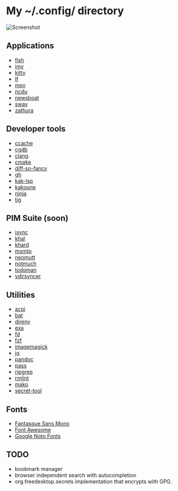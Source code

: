 My ~/.config/ directory
=======================

![Screenshot](https://raw.githubusercontent.com/purpleKarrot/dotfiles/master/screenshot.png)

## Applications

* [fish](https://fishshell.com/)
* [imv](http://github.com/eXeC64/imv/)
* [kitty](https://sw.kovidgoyal.net/kitty/)
* [lf](https://godoc.org/github.com/gokcehan/lf)
* [mpv](https://mpv.io/)
* [ncdu](https://dev.yorhel.nl/ncdu)
* [newsboat](https://newsboat.org/)
* [sway](https://swaywm.org/)
* [zathura](https://pwmt.org/projects/zathura/)

## Developer tools

* [ccache](https://ccache.samba.org/)
* [cgdb](https://cgdb.github.io/)
* [clang](https://clang.llvm.org/)
* [cmake](https://cmake.org/)
* [diff-so-fancy](https://github.com/so-fancy/diff-so-fancy)
* [gh](https://cli.github.com/)
* [kak-lsp](https://github.com/ul/kak-lsp)
* [kakoune](http://kakoune.org/)
* [ninja](https://ninja-build.org/)
* [tig](http://jonas.nitro.dk/tig/)

## PIM Suite (soon)

* [isync](http://isync.sourceforge.net)
* [khal](http://lostpackets.de/khal/)
* [khard](https://github.com/scheibler/khard)
* [msmtp](http://msmtp.sourceforge.net/)
* [neomutt](http://www.neomutt.org/)
* [notmuch](http://notmuchmail.org/)
* [todoman](https://todoman.rtfd.org/)
* [vdirsyncer](https://vdirsyncer.rtfd.org/)

## Utilities

* [acpi](https://acpiclient.sourceforge.io/)
* [bat](https://github.com/sharkdp/bat)
* [direnv](https://direnv.net/)
* [exa](https://the.exa.website/)
* [fd](https://github.com/sharkdp/fd)
* [fzf](https://github.com/junegunn/fzf)
* [imagemagick](https://www.imagemagick.org/)
* [jq](https://stedolan.github.io/jq/)
* [pandoc](https://pandoc.org/)
* [pass](https://www.passwordstore.org/)
* [ripgrep](https://github.com/BurntSushi/ripgrep)
* [rmlint](https://rmlint.rtfd.org/)
* [mako](https://wayland.emersion.fr/mako/)
* [secret-tool](https://wiki.gnome.org/Projects/Libsecret)

## Fonts

* [Fantasque Sans Mono](https://github.com/belluzj/fantasque-sans/)
* [Font Awesome](https://fontawesome.com/)
* [Google Noto Fonts](https://www.google.com/get/noto/)

## TODO

* bookmark manager
* browser independent search with autocompletion
* org.freedesktop.secrets implementation that encrypts with GPG.

